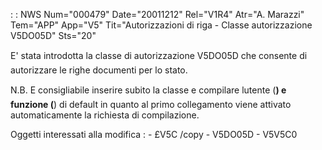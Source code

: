  :  : NWS Num="000479" Date="20011212" Rel="V1R4" Atr="A. Marazzi" Tem="APP" App="V5" Tit="Autorizzazioni di riga - Classe autorizzazione V5DO05D" Sts="20"

E' stata introdotta la classe di autorizzazione V5DO05D che consente di autorizzare le righe documenti per lo stato.

N.B. E consigliabile inserire subito la classe e compilare lutente (**) e funzione (**) di default in quanto al primo collegamento viene attivato automaticamente la richiesta di compilazione.

Oggetti interessati alla modifica : 
           -  £V5C /copy
           -  V5DO05D
           -  V5V5C0


